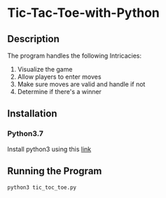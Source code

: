 # Tic-Tac-Toe-with-Python
## Description
The program handles the following Intricacies:
  1. Visualize the game
  2. Allow players to enter moves
  3. Make sure moves are valid and handle if not
  4. Determine if there's a winner
  
 ## Installation
 ### Python3.7
 Install python3 using this [link](https://www.python.org/)
 
 ## Running the Program
 ```
 python3 tic_toc_toe.py
 ```
